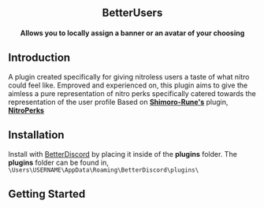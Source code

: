 <h2 align = "center"> BetterUsers
    <h4 align = "center"> Allows you to locally assign a banner or an avatar of your choosing </p>
 </h2>

## Introduction

A plugin created specifically for giving nitroless users a taste of what nitro could feel like. Emproved and experienced on, this plugin aims to give the aimless a pure representation of nitro perks specifically catered towards the representation of the user profile Based on **[Shimoro-Rune's](https://github.com/Shimoro-Rune)** plugin, **[NitroPerks](https://github.com/Shimoro-Rune/NitroPerks)**

## Installation

Install with [BetterDiscord](https://betterdiscord.app/) by placing it inside of the **plugins** folder. The **plugins** folder can be found in, `\Users\USERNAME\AppData\Roaming\BetterDiscord\plugins\`

## Getting Started